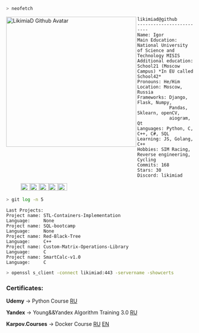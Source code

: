 
```zsh
> neofetch
```

<img align="left" src="https://avatars.githubusercontent.com/likimiad" alt="LikimiaD Github Avatar" width="350" height="350" /> 

```
likimiad@github
-------------------------
Name: Igor
Main Education: National University of Science and Technology MISIS
Additional education: School21 (Moscow Campus) *In EU called School42*
Pronouns: He/Him
Location: Moscow, Russia
Frameworks: Django, Flask, Numpy,
            Pandas, Sklearn, openCV,
            aiogram, Qt
Languages: Python, C, C++, C#, SQL
Learning: JS, Golang, C++
Hobbies: SIM Racing, Reverse engineering, Cycling
Commits: 168
Stars: 30
Discord: likimiad
```
<p align="left">
&nbsp; &nbsp; &nbsp; &nbsp; &nbsp;
<img alt="#474342" src="https://via.placeholder.com/15/474342/000000?text=+" width="25" height="20" /><img alt="#fbedf6" src="https://via.placeholder.com/15/fbedf6/000000?text=+" width="25" height="20" /><img alt="#676767" src="https://via.placeholder.com/15/676767/000000?text=+" width="25" height="20" /><img alt="#181818" src="https://via.placeholder.com/15/181818/000000?text=+" width="25" height="20" /><img alt="#ae9c9d" src="https://via.placeholder.com/15/ae9c9d/000000?text=+" width="25" height="20" />
</p>

```zsh
> git log -n 5
```

```
Last Projects:
Project name: STL-Containers-Implementation
Language:     None
Project name: SQL-bootcamp
Language:     None
Project name: Red-Black-Tree
Language:     C++
Project name: Custom-Matrix-Operations-Library
Language:     C
Project name: SmartCalc-v1.0
Language:     C
```
```zsh
> openssl s_client -connect likimiad:443 -servername -showcerts
```
### Certificates:

**Udemy** -> Python Course [RU](https://drive.google.com/file/d/1qQL9Emr5hgZaehdFBfGmX9Ecda__gQtU/view?usp=sharing)

**Yandex** -> Young&&Yandex Algorithm Training 3.0 [RU](https://drive.google.com/file/d/1C3WHKdxITHBoZWk6WRuJoRcB1LgqNXdq/view?usp=sharing)

**Karpov.Courses** -> Docker Course [RU](https://lab.karpov.courses/certificate/27aa9384-171e-41d5-b6fb-8022047cbfb1/) [EN](https://lab.karpov.courses/certificate/27aa9384-171e-41d5-b6fb-8022047cbfb1/en/)

